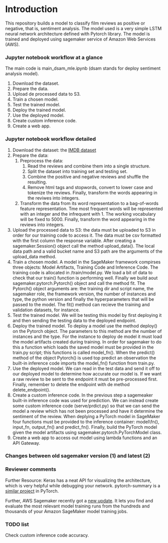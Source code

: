 # Introduction

This repository builds a model to classify film reviews as positive or negative, that is, sentiment analysis. The model used is a very simple LSTM neural network architecture defined with Pytorch library. The model is trained and deployed using sagemaker service of Amazon Web Services (AWS).

### Jupyter notebook workflow at a glance

The main code is main\_dsam\_mle.ipynb (dsam stands for deploy sentiment analysis model).

1. Download the dataset.
2. Prepare the data.
3. Upload de processed data to S3.
4. Train a chosen model.
5. Test the trained model.
6. Deploy the trained model.
7. Use the deployed model.
8. Create custom inference code.
9. Create a web app.


### Jupyter notebook workflow detailed

1. Download the dataset: the [IMDB dataset](http://ai.stanford.edu/~amaas/data/sentiment/ "IMDB dataset")    
2. Prepare the data: 
	1. Preprocess the data:
		1. Read the reviews and combine them into a single structure.
		2. Split the dataset into training set and testing set.
		3. Combine the positive and negative reviews and shuffle the resulting.
		4. Remove html tags and stopwords, convert to lower case and tokenize the reviews. Finally, transform the words appearing in the reviwes into integers.
	2. Transform the data from its word representation to a bag-of-words feature representation. Tme most frequent words will be represented with an integer and the infrequent with 1. The working vocabulary will be fixed to 5000. Finally, transform the word appearing in the reviews into integers.
3. Upload the processed data to S3: the data must be uploaded to S3 in order for our training code to access it. The data must be csv formatted with the first column the response variable. After creating a sagemaker.Session() object call the method upload\_data(). The local data path and a valid bucket name and S3 path are the arguments of the upload\_data method. 
4. Train a chosen model. A model in the SageMaker framework compirses three objects: Model Artifacts, Training Code and Inference Code. The training code is allocated in /train/model.py. We load a bit of data to check that our train() function is performing well. Finally we build aout sagemaker.pytorch.Pytorch() object and call the method fit. The Pytorch() object arguments are: the training dir and script name, the sagemaker role, the framework version, the number of instances and type, the python version and finally the hyperparameters that will be passed to the model. The fit() method can recieve the training and validation datasets, for instance. 
5. Test the trained model. We will be testing this model by first deploying it and then sending the testing data to the deployed endpoint.
6. Deploy the trained model. To deploy a model use the method deploy() on the Pytorch object. The parameters to this method are the number of instances and the type. For the instance to deploy de model it must load the model artifacts created during training. In order for sagemaker to do this a function which loads the saved model must be provided in the train.py script; this functions is called model\_fn(). When the predict() method of the object Pytorch() is used top predict an observation the built-in inference code imports the model\_fn() function from train.py.
7. Use the deployed model. We can read in the test data and send it off to our deployed model to determine how accurate our model is. If we want a raw review to be sent to the endpoint it must be pre-processed first. Finally, remember to delete the endpoint with de method delete\_endpoint().
8. Create a custom inference code. In the previous step a sagemeaker built-in inference code was used for prediction. We can instead create some custom inference code (serve/prdict.py) so that we can send the model a review which has not been processed and have it determine the sentiment of the review. When deplying a PyTorch model in SageMaker four functions must be provided to the inference container: model\fn(), input\_fn, output\_fn() and predict\_fn(). Finally, build the PyTorch model given the model artifacts using sagemaker.pytorch.PyTorchModel class.
9. Create a web app to access out model using lambda functions and an API Gateway.


### Changes between old sagemaker version (1) and latest (2)

### Reviewer comments

Further Resource: Keras has a neat API for visualizing the architecture, which is very helpful while debugging your network. pytorch-summary is a [similar project](https://github.com/sksq96/pytorch-summary/ "similar project") in PyTorch.

Further, AWS Sagemaker recently got a [new update](https://aws.amazon.com/es/blogs/machine-learning/amazon-sagemaker-now-comes-with-new-capabilities-for-accelerating-machine-learning-experimentation/ "new update"). It lets you find and evaluate the most relevant model training runs from the hundreds and thousands of your Amazon SageMaker model training jobs.

### TODO list

Check custom inference code accuracy.